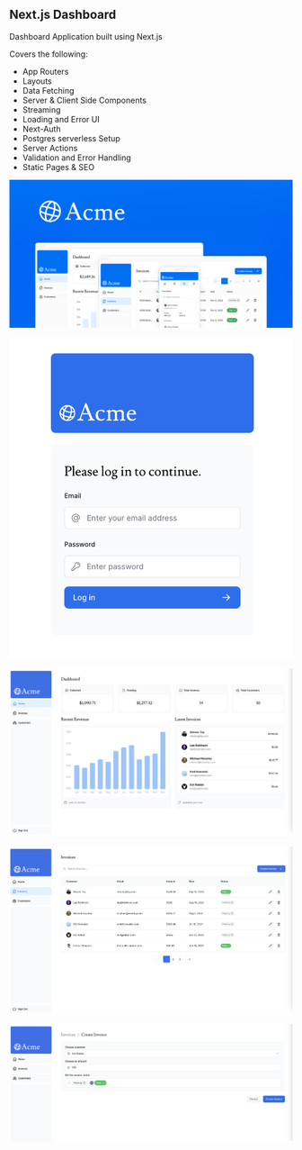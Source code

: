 ## Next.js Dashboard

Dashboard Application built using Next.js

Covers the following:

- App Routers
- Layouts
- Data Fetching
- Server & Client Side Components
- Streaming
- Loading and Error UI
- Next-Auth
- Postgres serverless Setup
- Server Actions
- Validation and Error Handling
- Static Pages & SEO

![Alt Text](/public/opengraph-image.png)

![Alt Text](/_misc/preview0.png)

![Alt Text](/_misc/preview1.png)

![Alt Text](/_misc/preview2.png)

![Alt Text](/_misc/preview3.png)

